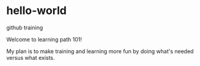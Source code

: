# hello-world
github training

Welcome to learning path 101!

My plan is to make training and learning more fun by doing what's needed versus what exists.
